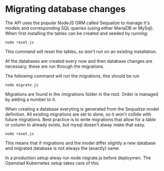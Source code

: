 # Migrating database changes

The API uses the popular NodeJS ORM called Sequalize to manage it's models and corresponding SQL queries (using either MariaDB or MySql). When first installing the tables can be created and seeded by running:

```
node reset.js
```

This command will reset the tables, so don't run on an existing installation.

Af the databases are created every now and then database changes are necessary, these are run through the migrations.

The following command will run the migrations, this should be run

```
node migrate.js
```

Migrations are found in the /migrations folder in the root. Order is managed by adding a number to it.

When creating a database everyting is generated from the Sequalize model definition. All existing migrations are set to done, so it won't collide with future migrations. Best practice is to write migrations that allow for a table or column to already exists, but mysql doesn't alway make that easy.

```
node reset.js
```

This means that if migrations and the model differ slightly a new database and migrated database is not always the (exactly) same.

In a production setup alway run node migrate.js before deploymen. The Openstad Kubernetes setup takes care of this.